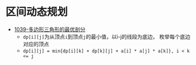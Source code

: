 # 区间动态规划
- [1039-多边形三角形的最优剖分](https://leetcode.cn/problems/minimum-score-triangulation-of-polygon/)
    - `dp[i][j]`为从顶点`i`到顶点`j`的最小值，以i-j的线段为底边， 枚举每个底边对应的顶点
    - `dp[i][j] = min{dp[i][k] + dp[k][j] + a[i] * a[j] * a[k]}, i < k <= j`
    